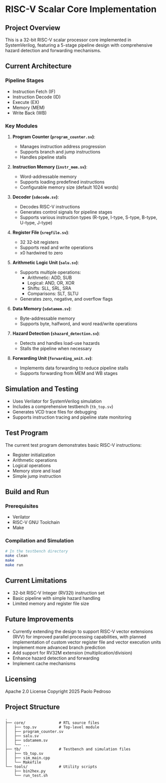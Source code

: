 # RISC-V Scalar Core Implementation

## Project Overview
This is a 32-bit RISC-V scalar processor core implemented in SystemVerilog, featuring a 5-stage pipeline design with comprehensive hazard detection and forwarding mechanisms.

## Current Architecture
### Pipeline Stages
- Instruction Fetch (IF)
- Instruction Decode (ID)
- Execute (EX)
- Memory (MEM)
- Write Back (WB)

### Key Modules
1. **Program Counter (`program_counter.sv`)**: 
   - Manages instruction address progression
   - Supports branch and jump instructions
   - Handles pipeline stalls

2. **Instruction Memory (`instr_mem.sv`)**: 
   - Word-addressable memory
   - Supports loading predefined instructions
   - Configurable memory size (default 1024 words)

3. **Decoder (`sdecode.sv`)**: 
   - Decodes RISC-V instructions
   - Generates control signals for pipeline stages
   - Supports various instruction types (R-type, I-type, S-type, B-type, U-type, J-type)

4. **Register File (`sregfile.sv`)**: 
   - 32 32-bit registers
   - Supports read and write operations
   - x0 hardwired to zero

5. **Arithmetic Logic Unit (`salu.sv`)**: 
   - Supports multiple operations:
     - Arithmetic: ADD, SUB
     - Logical: AND, OR, XOR
     - Shifts: SLL, SRL, SRA
     - Comparisons: SLT, SLTU
   - Generates zero, negative, and overflow flags

6. **Data Memory (`sdatamem.sv`)**: 
   - Byte-addressable memory
   - Supports byte, halfword, and word read/write operations

7. **Hazard Detection (`shazard_detection.sv`)**: 
   - Detects and handles load-use hazards
   - Stalls the pipeline when necessary

8. **Forwarding Unit (`forwarding_unit.sv`)**: 
   - Implements data forwarding to reduce pipeline stalls
   - Supports forwarding from MEM and WB stages

## Simulation and Testing
- Uses Verilator for SystemVerilog simulation
- Includes a comprehensive testbench (`tb_top.sv`)
- Generates VCD trace files for debugging
- Supports instruction tracing and pipeline state monitoring

## Test Program
The current test program demonstrates basic RISC-V instructions:
- Register initialization
- Arithmetic operations
- Logical operations
- Memory store and load
- Simple jump instruction

## Build and Run
### Prerequisites
- Verilator
- RISC-V GNU Toolchain
- Make

### Compilation and Simulation
```bash
# In the testbench directory
make clean
make
make run
```

## Current Limitations
- 32-bit RISC-V Integer (RV32I) instruction set
- Basic pipeline with simple hazard handling
- Limited memory and register file size

## Future Improvements
- Currently extending the design to support RISC-V vector extensions (RVV) for improved parallel processing capabilities, with planned implementation of custom vector register file and vector execution units
- Implement more advanced branch prediction
- Add support for RV32M extension (multiplication/division)
- Enhance hazard detection and forwarding
- Implement cache mechanisms

## Licensing
Apache 2.0 License
Copyright 2025 Paolo Pedroso

## Project Structure
```
.
├── core/               # RTL source files
│   ├── top.sv          # Top-level module
│   ├── program_counter.sv
│   ├── salu.sv
│   ├── sdatamem.sv
│   └── ...
├── tb/                 # Testbench and simulation files
│   ├── tb_top.sv
│   ├── sim_main.cpp
│   └── Makefile
└── tools/              # Utility scripts
    ├── bin2hex.py
    └── run_test.sh
```
